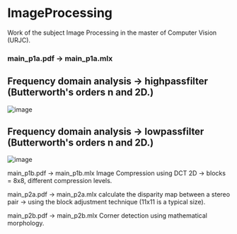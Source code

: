 # ImageProcessing
 Work of the subject Image Processing in the master of Computer Vision (URJC).
 
 
### main_p1a.pdf -> main_p1a.mlx
## Frequency domain analysis -> highpassfilter (Butterworth's orders n and 2D.)
![image](https://user-images.githubusercontent.com/44602177/158068412-ae418510-3c97-40c9-8f79-3090a0af005e.png)
## Frequency domain analysis -> lowpassfilter (Butterworth's orders n and 2D.)
![image](https://user-images.githubusercontent.com/44602177/158068431-6f6e9ce8-da5f-46f6-b434-111a5f21a563.png)


main_p1b.pdf -> main_p1b.mlx
Image Compression using DCT 2D -> blocks = 8x8, different compression levels.

main_p2a.pdf -> main_p2a.mlx
calculate the disparity map between a stereo pair -> using the block adjustment technique (11x11 is a typical size).

main_p2b.pdf -> main_p2b.mlx
Corner detection using mathematical morphology.
